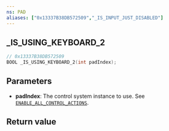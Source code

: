 ```yaml
---
ns: PAD
aliases: ["0x13337B38DB572509","_IS_INPUT_JUST_DISABLED"]
---
```

## _IS_USING_KEYBOARD_2

```c
// 0x13337B38DB572509
BOOL _IS_USING_KEYBOARD_2(int padIndex);
```

## Parameters
* **padIndex**: The control system instance to use. See [`ENABLE_ALL_CONTROL_ACTIONS`](#_0xA5FFE9B05F199DE7).

## Return value

